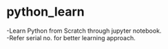# python_learn
-Learn Python from Scratch through jupyter notebook.<br>
-Refer serial no. for better learning approach.
